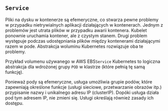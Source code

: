 ## `Service`
Pliki na dysku w kontenerze są efemeryczne, co stwarza pewne problemy w przypadku nietrywialnych aplikacji działających w kontenerach. Jednym z problemów jest utrata plików w przypadku awarii kontenera. Kubelet ponownie uruchamia kontener, ale z czystym stanem. Drugi problem występuje podczas udostępniania plików między kontenerami działającymi razem w pode. Abstrakcja woluminu Kubernetes rozwiązuje oba te problemy.

Przykład volumenu używanego w AWS EBS`Service` Kubernetes to logiczna abstrakcja dla wdrożonej grupy `POD` w klastrze (które pełnią tę samą funkcję).

Ponieważ pody są efemeryczne, usługa umożliwia grupie podów, które zapewniają określone funkcje (usługi sieciowe, przetwarzanie obrazów itp.) przypisanie nazwy i unikalnego adresu IP (clusterIP). Dopóki usługa działa pod tym adresem IP, nie zmieni się. Usługi określają również zasady ich dostępu.